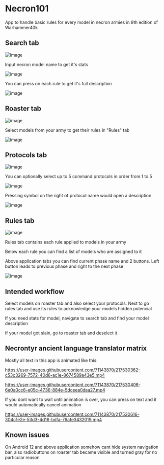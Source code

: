 # Necron101
App to handle basic rules for every model in necron armies in 9th edition of Warhammer40k

## Search tab
![image](https://user-images.githubusercontent.com/71143870/217523795-6a352701-c96b-4fa7-9fbf-3d3e7605938a.png)

Input necron model name to get it's stats

![image](https://user-images.githubusercontent.com/71143870/217523913-0900349b-289e-4bac-b9b8-156e9694b98c.png)

You can press on each rule to get it's full description

![image](https://user-images.githubusercontent.com/71143870/217523973-2a00f528-234e-4f14-b397-c7a6ddbcda5a.png)


## Roaster tab
![image](https://user-images.githubusercontent.com/71143870/217524329-3b98cef9-3f3a-4e38-afa2-7eeb3686deae.png)

Select models from your army to get their rules in "Rules" tab

![image](https://user-images.githubusercontent.com/71143870/217524783-1e7c9386-37ca-4959-be51-37a4ace8ec3b.png)

## Protocols tab
![image](https://user-images.githubusercontent.com/71143870/217524854-0dbecee8-e857-49b7-8a06-e3a323dde7f8.png)

You can optionally select up to 5 command protocols in order from 1 to 5

![image](https://user-images.githubusercontent.com/71143870/217525115-26a6c4dc-e80d-4310-b400-cecb96b0a013.png)

Pressing symbol on the right of protocol name would open a description

![image](https://user-images.githubusercontent.com/71143870/217526492-ba478613-1a6f-4469-bef8-cfb4050944ea.png)


## Rules tab
![image](https://user-images.githubusercontent.com/71143870/217525220-74042bf8-5442-41d6-ab42-e357508884eb.png)

Rules tab contains each rule applied to models in your army

Below each rule you can find a list of models who are assigned to it

Above application tabs you can find current phase name and 2 buttons. Left button leads to previous phase and right to the next phase

![image](https://user-images.githubusercontent.com/71143870/217526883-9702ab77-8f65-4bb6-8467-3fc9338f8cb8.png)


## Intended workflow
Select models on roaster tab and also select your protocols. Next to go rules tab and use its rules to acknowledge your models hidden potencial

If you need stats for model, navigate to search tab and find your model description

If your model got slain, go to roaster tab and deselect it



## Necrontyr ancient language translator matrix
Mostly all text in this app is animated like this:


https://user-images.githubusercontent.com/71143870/217530362-c53c3269-7572-40d6-ac1e-8674589a43e5.mp4


https://user-images.githubusercontent.com/71143870/217530406-6e0a0cc6-e05c-4736-884e-5dceea0daa27.mp4

If you dont want to wait until animation is over, you can press on text and it would automatically cancel animation

https://user-images.githubusercontent.com/71143870/217530616-304c1e2e-53d3-4d16-bdfa-76afe3432019.mp4



## Known issues
On Android 12 and above application somehow cant hide system navigation bar, also radiobuttons on roaster tab became visible and turned gray for no particular reason
